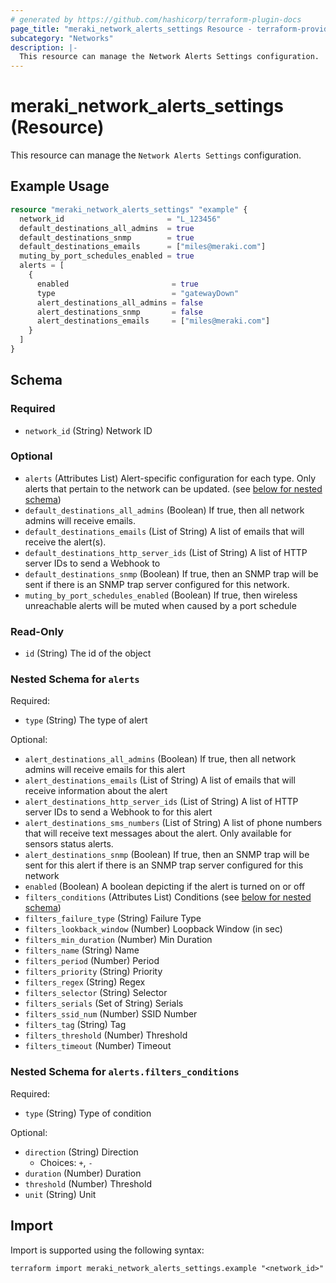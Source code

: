 ```yaml
---
# generated by https://github.com/hashicorp/terraform-plugin-docs
page_title: "meraki_network_alerts_settings Resource - terraform-provider-meraki"
subcategory: "Networks"
description: |-
  This resource can manage the Network Alerts Settings configuration.
---
```


# meraki_network_alerts_settings (Resource)

This resource can manage the `Network Alerts Settings` configuration.

## Example Usage

```terraform
resource "meraki_network_alerts_settings" "example" {
  network_id                       = "L_123456"
  default_destinations_all_admins  = true
  default_destinations_snmp        = true
  default_destinations_emails      = ["miles@meraki.com"]
  muting_by_port_schedules_enabled = true
  alerts = [
    {
      enabled                       = true
      type                          = "gatewayDown"
      alert_destinations_all_admins = false
      alert_destinations_snmp       = false
      alert_destinations_emails     = ["miles@meraki.com"]
    }
  ]
}
```

<!-- schema generated by tfplugindocs -->
## Schema

### Required

- `network_id` (String) Network ID

### Optional

- `alerts` (Attributes List) Alert-specific configuration for each type. Only alerts that pertain to the network can be updated. (see [below for nested schema](#nestedatt--alerts))
- `default_destinations_all_admins` (Boolean) If true, then all network admins will receive emails.
- `default_destinations_emails` (List of String) A list of emails that will receive the alert(s).
- `default_destinations_http_server_ids` (List of String) A list of HTTP server IDs to send a Webhook to
- `default_destinations_snmp` (Boolean) If true, then an SNMP trap will be sent if there is an SNMP trap server configured for this network.
- `muting_by_port_schedules_enabled` (Boolean) If true, then wireless unreachable alerts will be muted when caused by a port schedule

### Read-Only

- `id` (String) The id of the object

<a id="nestedatt--alerts"></a>
### Nested Schema for `alerts`

Required:

- `type` (String) The type of alert

Optional:

- `alert_destinations_all_admins` (Boolean) If true, then all network admins will receive emails for this alert
- `alert_destinations_emails` (List of String) A list of emails that will receive information about the alert
- `alert_destinations_http_server_ids` (List of String) A list of HTTP server IDs to send a Webhook to for this alert
- `alert_destinations_sms_numbers` (List of String) A list of phone numbers that will receive text messages about the alert. Only available for sensors status alerts.
- `alert_destinations_snmp` (Boolean) If true, then an SNMP trap will be sent for this alert if there is an SNMP trap server configured for this network
- `enabled` (Boolean) A boolean depicting if the alert is turned on or off
- `filters_conditions` (Attributes List) Conditions (see [below for nested schema](#nestedatt--alerts--filters_conditions))
- `filters_failure_type` (String) Failure Type
- `filters_lookback_window` (Number) Loopback Window (in sec)
- `filters_min_duration` (Number) Min Duration
- `filters_name` (String) Name
- `filters_period` (Number) Period
- `filters_priority` (String) Priority
- `filters_regex` (String) Regex
- `filters_selector` (String) Selector
- `filters_serials` (Set of String) Serials
- `filters_ssid_num` (Number) SSID Number
- `filters_tag` (String) Tag
- `filters_threshold` (Number) Threshold
- `filters_timeout` (Number) Timeout

<a id="nestedatt--alerts--filters_conditions"></a>
### Nested Schema for `alerts.filters_conditions`

Required:

- `type` (String) Type of condition

Optional:

- `direction` (String) Direction
  - Choices: `+`, `-`
- `duration` (Number) Duration
- `threshold` (Number) Threshold
- `unit` (String) Unit

## Import

Import is supported using the following syntax:

```shell
terraform import meraki_network_alerts_settings.example "<network_id>"
```
